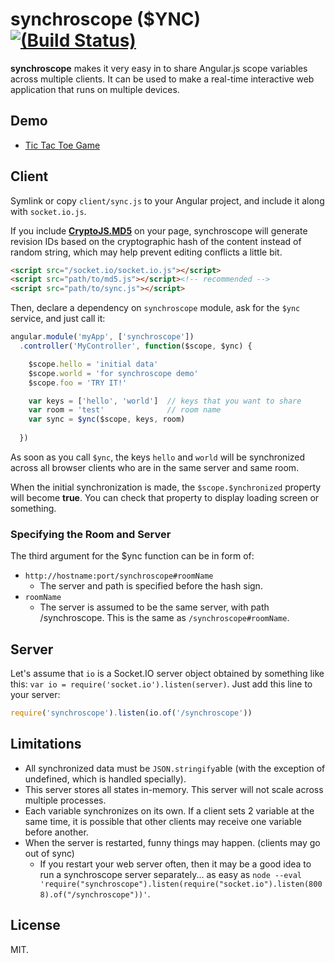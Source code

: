 
synchroscope ($YNC) [![(Build Status)](https://travis-ci.org/dtinth/synchroscope.png?branch=master)](https://travis-ci.org/dtinth/synchroscope)
===================

__synchroscope__ makes it very easy in to share Angular.js scope variables across multiple clients.
It can be used to make a real-time interactive web application that runs on multiple devices.


Demo
----

* [Tic Tac Toe Game](http://jsfiddle.net/thai/8Gsyr/)


Client
------

Symlink or copy `client/sync.js` to your Angular project, and include it along with `socket.io.js`.

If you include [__CryptoJS.MD5__](https://code.google.com/p/crypto-js/) on your page, synchroscope will generate
revision IDs based on the cryptographic hash of the content instead of random string,
which may help prevent editing conflicts a little bit.

```html
<script src="/socket.io/socket.io.js"></script>
<script src="path/to/md5.js"></script><!-- recommended -->
<script src="path/to/sync.js"></script>
```

Then, declare a dependency on `synchroscope` module,
ask for the `$ync` service, and just call it:

```javascript
angular.module('myApp', ['synchroscope'])
  .controller('MyController', function($scope, $ync) {

    $scope.hello = 'initial data'
    $scope.world = 'for synchroscope demo'
    $scope.foo = 'TRY IT!'

    var keys = ['hello', 'world']  // keys that you want to share
    var room = 'test'              // room name
    var sync = $ync($scope, keys, room)
    
  })
```

As soon as you call `$ync`, the keys `hello` and `world` will be
synchronized across all browser clients who are in the same server and same room.

When the initial synchronization is made, the `$scope.$ynchronized` property will become __true__.
You can check that property to display loading screen or something.

### Specifying the Room and Server

The third argument for the $ync function can be in form of:

* `http://hostname:port/synchroscope#roomName`
    * The server and path is specified before the hash sign.
* `roomName`
    * The server is assumed to be the same server, with path /synchroscope. This is the same as `/synchroscope#roomName`.


Server
------

Let's assume that `io` is a Socket.IO server object obtained by something like this:
`var io = require('socket.io').listen(server)`. Just add this line to your server:

```javascript
require('synchroscope').listen(io.of('/synchroscope'))
```

Limitations
-----------

* All synchronized data must be `JSON.stringify`able (with the exception of undefined, which is handled specially).
* This server stores all states in-memory. This server will not scale across multiple processes.
* Each variable synchronizes on its own. If a client sets 2 variable at the same time,
  it is possible that other clients may receive one variable before another.
* When the server is restarted, funny things may happen. (clients may go out of sync)
    * If you restart your web server often, then it may be a good idea to run a synchroscope server separately...
        as easy as `node --eval 'require("synchroscope").listen(require("socket.io").listen(8008).of("/synchroscope"))'`.




License
-------
MIT.
